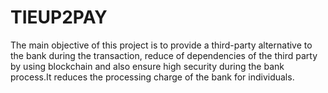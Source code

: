 # TIEUP2PAY
The main objective of this project is to provide a third-party alternative to the bank during the transaction,
reduce of dependencies of the third party by using blockchain and also ensure high security during the bank
process.It reduces the processing charge of the bank for individuals.
